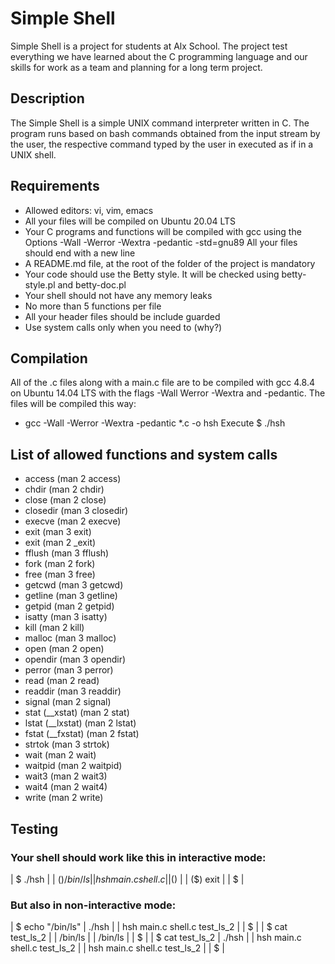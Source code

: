 # Simple Shell
Simple Shell is a project for students at Alx School. The project test everything we have learned about the C programming language and our skills for work as a team and planning for a long term project.

## Description
The Simple Shell is a simple UNIX command interpreter written in C. The program runs based on bash commands obtained from the input stream by the user, the respective command typed by the user in executed as if in a UNIX shell.

## Requirements
- Allowed editors: vi, vim, emacs
- All your files will be compiled on Ubuntu 20.04 LTS
- Your C programs and functions will be compiled with gcc using the Options -Wall -Werror -Wextra -pedantic -std=gnu89
All your files should end with a new line
- A README.md file, at the root of the folder of the project is mandatory
- Your code should use the Betty style. It will be checked using betty-style.pl and betty-doc.pl
- Your shell should not have any memory leaks
- No more than 5 functions per file
- All your header files should be include guarded
- Use system calls only when you need to (why?)
## Compilation
All of the .c files along with a main.c file are to be compiled with gcc 4.8.4 on Ubuntu 14.04 LTS with the flags -Wall Werror -Wextra and -pedantic. The files will be compiled this way:
- gcc -Wall -Werror -Wextra -pedantic *.c -o hsh
Execute
$ ./hsh

## List of allowed functions and system calls
- access (man 2 access)
- chdir (man 2 chdir)
- close (man 2 close)
- closedir (man 3 closedir)
- execve (man 2 execve)
- exit (man 3 exit)
- exit (man 2 _exit)
- fflush (man 3 fflush)
- fork (man 2 fork)
- free (man 3 free)
- getcwd (man 3 getcwd)
- getline (man 3 getline)
- getpid (man 2 getpid)
- isatty (man 3 isatty)
- kill (man 2 kill)
- malloc (man 3 malloc)
- open (man 2 open)
- opendir (man 3 opendir)
- perror (man 3 perror)
- read (man 2 read)
- readdir (man 3 readdir)
- signal (man 2 signal)
- stat (__xstat) (man 2 stat)
- lstat (__lxstat) (man 2 lstat)
- fstat (__fxstat) (man 2 fstat)
- strtok (man 3 strtok)
- wait (man 2 wait)
- waitpid (man 2 waitpid)
- wait3 (man 2 wait3)
- wait4 (man 2 wait4)
- write (man 2 write)

## Testing
### Your shell should work like this in interactive mode:

| $ ./hsh |
| ($) /bin/ls |
| hsh main.c shell.c |
| ($) |
| ($) exit |
| $ |
### But also in non-interactive mode:

| $ echo "/bin/ls" | ./hsh |
| hsh main.c shell.c test_ls_2 |
| $ |
| $ cat test_ls_2 |
| /bin/ls |
| /bin/ls |
| $ |
| $ cat test_ls_2 | ./hsh |
| hsh main.c shell.c test_ls_2 |
| hsh main.c shell.c test_ls_2 |
| $ |
